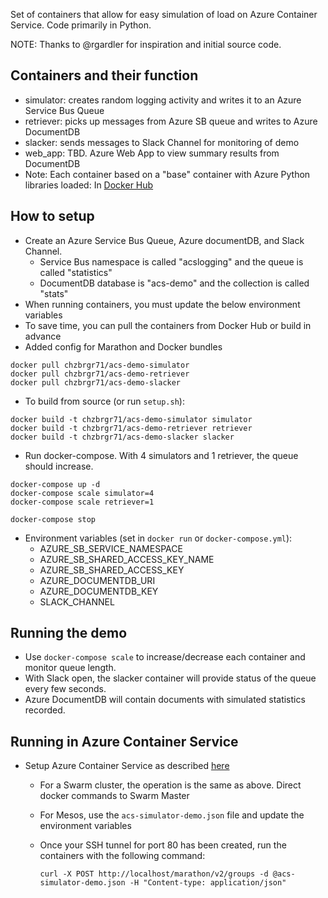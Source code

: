 Set of containers that allow for easy simulation of load on Azure Container Service. Code primarily in Python. 

NOTE: Thanks to @rgardler for inspiration and initial source code. 

## Containers and their function

  * simulator: creates random logging activity and writes it to an Azure Service Bus Queue
  * retriever: picks up messages from Azure SB queue and writes to Azure DocumentDB
  * slacker: sends messages to Slack Channel for monitoring of demo
  * web_app: TBD. Azure Web App to view summary results from DocumentDB
  * Note: Each container based on a "base" container with Azure Python libraries loaded: In [Docker Hub](https://hub.docker.com/r/chzbrgr71/acs-demo-base) 

## How to setup
 
  * Create an Azure Service Bus Queue, Azure documentDB, and Slack Channel.
    * Service Bus namespace is called "acslogging" and the queue is called "statistics"
    * DocumentDB database is "acs-demo" and the collection is called "stats" 
  * When running containers, you must update the below environment variables
  * To save time, you can pull the containers from Docker Hub or build in advance 
  * Added config for Marathon and Docker bundles
  ```
  docker pull chzbrgr71/acs-demo-simulator
  docker pull chzbrgr71/acs-demo-retriever
  docker pull chzbrgr71/acs-demo-slacker
  ```
  
  * To build from source (or run `setup.sh`):
  
  ```
  docker build -t chzbrgr71/acs-demo-simulator simulator
  docker build -t chzbrgr71/acs-demo-retriever retriever
  docker build -t chzbrgr71/acs-demo-slacker slacker
  ```
  
  * Run docker-compose. With 4 simulators and 1 retriever, the queue should increase. 
  
  ```
  docker-compose up -d
  docker-compose scale simulator=4
  docker-compose scale retriever=1
  
  docker-compose stop
  ```
  
  * Environment variables (set in `docker run` or `docker-compose.yml`):
    * AZURE_SB_SERVICE_NAMESPACE
    * AZURE_SB_SHARED_ACCESS_KEY_NAME
    * AZURE_SB_SHARED_ACCESS_KEY
    * AZURE_DOCUMENTDB_URI
    * AZURE_DOCUMENTDB_KEY
    * SLACK_CHANNEL
  
## Running the demo

  * Use `docker-compose scale` to increase/decrease each container and monitor queue length.
  * With Slack open, the slacker container will provide status of the queue every few seconds.
  * Azure DocumentDB will contain documents with simulated statistics recorded.

## Running in Azure Container Service

  * Setup Azure Container Service as described [here](https://azure.microsoft.com/en-us/documentation/articles/container-service-deployment)
    * For a Swarm cluster, the operation is the same as above. Direct docker commands to Swarm Master
    * For Mesos, use the `acs-simulator-demo.json` file and update the environment variables
    * Once your SSH tunnel for port 80 has been created, run the containers with the following command:
  
      ```
      curl -X POST http://localhost/marathon/v2/groups -d @acs-simulator-demo.json -H "Content-type: application/json"
      ```
